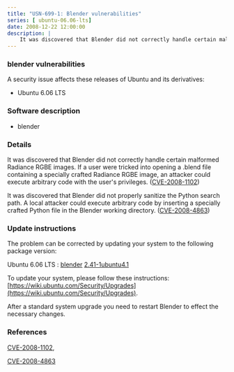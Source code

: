 ```yaml
---
title: "USN-699-1: Blender vulnerabilities"
series: [ ubuntu-06.06-lts]
date: 2008-12-22 12:00:00
description: |
    It was discovered that Blender did not correctly handle certain malformed Radiance RGBE images. If a user were tricked into opening a .blend file containing a specially crafted Radiance RGBE image, an attacker could execute arbitrary code with the user&#39;s privileges. ([CVE-2008-1102](http://people.ubuntu.com/~ubuntu-security/cve/CVE-2008-1102))
--- 
```

 
### blender vulnerabilities

A security issue affects these releases of Ubuntu and its derivatives:

* Ubuntu 6.06 LTS

### Software description

* blender 

### Details

It was discovered that Blender did not correctly handle certain malformed Radiance RGBE images. If a user were tricked into opening a .blend file containing a specially crafted Radiance RGBE image, an attacker could execute arbitrary code with the user&#39;s privileges. ([CVE-2008-1102](http://people.ubuntu.com/~ubuntu-security/cve/CVE-2008-1102))

It was discovered that Blender did not properly sanitize the Python search path. A local attacker could execute arbitrary code by inserting a specially crafted Python file in the Blender working directory. ([CVE-2008-4863](http://people.ubuntu.com/~ubuntu-security/cve/CVE-2008-4863)) 

### Update instructions

The problem can be corrected by updating your system to the following package version:

Ubuntu 6.06 LTS
 : [blender](https://launchpad.net/ubuntu/+source/blender) <span> [2.41-1ubuntu4.1](https://launchpad.net/ubuntu/+source/blender/2.41-1ubuntu4.1) </span> 

To update your system, please follow these instructions: [https://wiki.ubuntu.com/Security/Upgrades](https://wiki.ubuntu.com/Security/Upgrades).

After a standard system upgrade you need to restart Blender to effect the necessary changes. 

### References

 [CVE-2008-1102](http://people.ubuntu.com/~ubuntu-security/cve/CVE-2008-1102), 

 [CVE-2008-4863](http://people.ubuntu.com/~ubuntu-security/cve/CVE-2008-4863)
 
